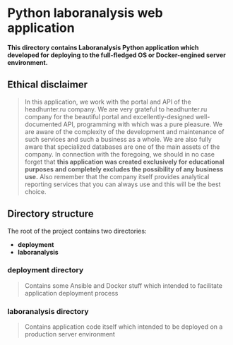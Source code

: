 # Python laboranalysis web application
**This directory contains Laboranalysis Python application which developed for deploying to the full-fledged OS or Docker-engined server environment.**

## Ethical disclaimer
> In this application, we work with the portal and API of the headhunter.ru company. We are very grateful to headhunter.ru company for the beautiful portal and excellently-designed well-documented API, programming with which was a pure pleasure. We are aware of the complexity of the development and maintenance of such services and such a business as a whole. We are also fully aware that specialized databases are one of the main assets of the company. In connection with the foregoing, we should in no case forget that **this application was created exclusively for educational purposes and completely excludes the possibility of any business use.** Also remember that the company itself provides analytical reporting services that you can always use and this will be the best choice.

## Directory structure
The root of the project contains two directories: 

* **deployment**
* **laboranalysis**

### deployment directory
> Contains some Ansible and Docker stuff which intended to facilitate application deployment process

### laboranalysis directory
> Contains application code itself which intended to be deployed on a production server environment
